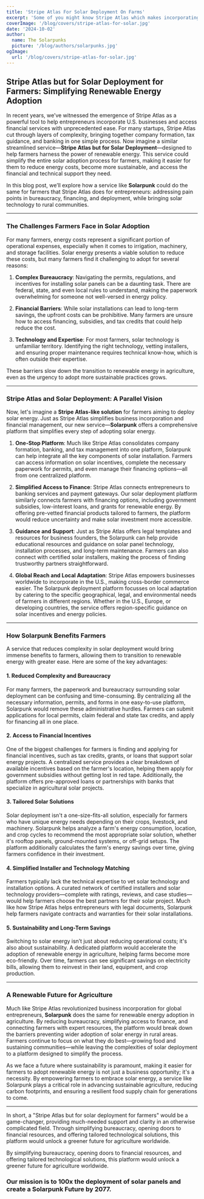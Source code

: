 ```yaml
---
title: 'Stripe Atlas For Solar Deployment On Farms'
excerpt: 'Some of you might know Stripe Atlas which makes incorporating a Delaware C-Corp a breeze. We are doing the same for solar deployment on farms.'
coverImage: '/blog/covers/stripe-atlas-for-solar.jpg'
date: '2024-10-02'
author:
  name: The Solarpunks
  picture: '/blog/authors/solarpunks.jpg'
ogImage:
  url: '/blog/covers/stripe-atlas-for-solar.jpg'
---
```


## Stripe Atlas but for Solar Deployment for Farmers: Simplifying Renewable Energy Adoption

In recent years, we’ve witnessed the emergence of Stripe Atlas as a powerful tool to help entrepreneurs incorporate U.S. businesses and access financial services with unprecedented ease. For many startups, Stripe Atlas cut through layers of complexity, bringing together company formation, tax guidance, and banking in one simple process. Now imagine a similar streamlined service—**Stripe Atlas but for Solar Deployment**—designed to help farmers harness the power of renewable energy. This service could simplify the entire solar adoption process for farmers, making it easier for them to reduce energy costs, become more sustainable, and access the financial and technical support they need.

In this blog post, we’ll explore how a service like **Solarpunk** could do the same for farmers that Stripe Atlas does for entrepreneurs: addressing pain points in bureaucracy, financing, and deployment, while bringing solar technology to rural communities.

---

### The Challenges Farmers Face in Solar Adoption

For many farmers, energy costs represent a significant portion of operational expenses, especially when it comes to irrigation, machinery, and storage facilities. Solar energy presents a viable solution to reduce these costs, but many farmers find it challenging to adopt for several reasons:

1. **Complex Bureaucracy**: Navigating the permits, regulations, and incentives for installing solar panels can be a daunting task. There are federal, state, and even local rules to understand, making the paperwork overwhelming for someone not well-versed in energy policy.

2. **Financial Barriers**: While solar installations can lead to long-term savings, the upfront costs can be prohibitive. Many farmers are unsure how to access financing, subsidies, and tax credits that could help reduce the cost.

3. **Technology and Expertise**: For most farmers, solar technology is unfamiliar territory. Identifying the right technology, vetting installers, and ensuring proper maintenance requires technical know-how, which is often outside their expertise.

These barriers slow down the transition to renewable energy in agriculture, even as the urgency to adopt more sustainable practices grows.

---

### Stripe Atlas and Solar Deployment: A Parallel Vision

Now, let's imagine a **Stripe Atlas-like solution** for farmers aiming to deploy solar energy. Just as Stripe Atlas simplifies business incorporation and financial management, our new service—**Solarpunk** offers a comprehensive platform that simplifies every step of adopting solar energy.

1. **One-Stop Platform**:
   Much like Stripe Atlas consolidates company formation, banking, and tax management into one platform, Solarpunk can help integrate all the key components of solar installation. Farmers can access information on solar incentives, complete the necessary paperwork for permits, and even manage their financing options—all from one centralized platform.

2. **Simplified Access to Finance**:
   Stripe Atlas connects entrepreneurs to banking services and payment gateways. Our solar deployment platform similarly connects farmers with financing options, including government subsidies, low-interest loans, and grants for renewable energy. By offering pre-vetted financial products tailored to farmers, the platform would reduce uncertainty and make solar investment more accessible.

3. **Guidance and Support**:
   Just as Stripe Atlas offers legal templates and resources for business founders, the Solarpunk can help provide educational resources and guidance on solar panel technology, installation processes, and long-term maintenance. Farmers can also connect with certified solar installers, making the process of finding trustworthy partners straightforward.

4. **Global Reach and Local Adaptation**:
   Stripe Atlas empowers businesses worldwide to incorporate in the U.S., making cross-border commerce easier. The Solarpunk deployment platform focusses on local adaptation by catering to the specific geographical, legal, and environmental needs of farmers in different regions. Whether in the U.S., Europe, or developing countries, the service offers region-specific guidance on solar incentives and energy policies.

---

### How Solarpunk Benefits Farmers

A service that reduces complexity in solar deployment would bring immense benefits to farmers, allowing them to transition to renewable energy with greater ease. Here are some of the key advantages:

#### 1. **Reduced Complexity and Bureaucracy**

For many farmers, the paperwork and bureaucracy surrounding solar deployment can be confusing and time-consuming. By centralizing all the necessary information, permits, and forms in one easy-to-use platform, Solarpunk would remove these administrative hurdles. Farmers can submit applications for local permits, claim federal and state tax credits, and apply for financing all in one place.

#### 2. **Access to Financial Incentives**

One of the biggest challenges for farmers is finding and applying for financial incentives, such as tax credits, grants, or loans that support solar energy projects. A centralized service provides a clear breakdown of available incentives based on the farmer's location, helping them apply for government subsidies without getting lost in red tape. Additionally, the platform offers pre-approved loans or partnerships with banks that specialize in agricultural solar projects.

#### 3. **Tailored Solar Solutions**

Solar deployment isn't a one-size-fits-all solution, especially for farmers who have unique energy needs depending on their crops, livestock, and machinery. Solarpunk helps analyze a farm's energy consumption, location, and crop cycles to recommend the most appropriate solar solution, whether it's rooftop panels, ground-mounted systems, or off-grid setups. The platform additionally calculates the farm's energy savings over time, giving farmers confidence in their investment.

#### 4. **Simplified Installer and Technology Matching**

Farmers typically lack the technical expertise to vet solar technology and installation options. A curated network of certified installers and solar technology providers—complete with ratings, reviews, and case studies—would help farmers choose the best partners for their solar project. Much like how Stripe Atlas helps entrepreneurs with legal documents, Solarpunk help farmers navigate contracts and warranties for their solar installations.

#### 5. **Sustainability and Long-Term Savings**

Switching to solar energy isn’t just about reducing operational costs; it's also about sustainability. A dedicated platform would accelerate the adoption of renewable energy in agriculture, helping farms become more eco-friendly. Over time, farmers can see significant savings on electricity bills, allowing them to reinvest in their land, equipment, and crop production.

---

### A Renewable Future for Agriculture

Much like Stripe Atlas revolutionized business incorporation for global entrepreneurs, **Solarpunk** does the same for renewable energy adoption in agriculture. By reducing bureaucracy, simplifying access to finance, and connecting farmers with expert resources, the platform would break down the barriers preventing wider adoption of solar energy in rural areas. Farmers continue to focus on what they do best—growing food and sustaining communities—while leaving the complexities of solar deployment to a platform designed to simplify the process.

As we face a future where sustainability is paramount, making it easier for farmers to adopt renewable energy is not just a business opportunity; it's a necessity. By empowering farmers to embrace solar energy, a service like Solarpunk plays a critical role in advancing sustainable agriculture, reducing carbon footprints, and ensuring a resilient food supply chain for generations to come.

---

In short, a "Stripe Atlas but for solar deployment for farmers" would be a game-changer, providing much-needed support and clarity in an otherwise complicated field. Through simplifying bureaucracy, opening doors to financial resources, and offering tailored technological solutions, this platform would unlock a greener future for agriculture worldwide.

By simplifying bureaucracy, opening doors to financial resources, and offering tailored technological solutions, this platform would unlock a greener future for agriculture worldwide.

### Our mission is to **100x the deployment of solar panels** and create a Solarpunk Future by 2077.
